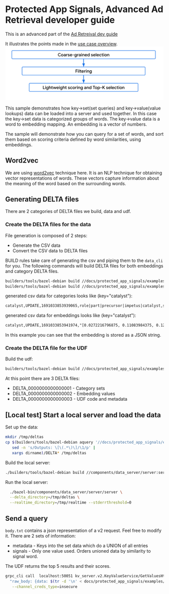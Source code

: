 # Protected App Signals, Advanced Ad Retrieval developer guide

This is an advanced part of the
[Ad Retreival dev guide](/docs/protected_app_signals/onboarding_dev_guide.md)

It illustrates the points made in the
[use case overview](/docs/protected_app_signals/ad_retrieval_overview.md#use-case-overview).
![alt_text](../assets/ad_retrieval_filter_funnel.png 'image_tooltip')

This sample demonstrates how key->set(set queries) and key->value(value lookups) data can be loaded
into a server and used together. In this case the key->set data is categorized groups of words. The
key->value data is a word to embedding mapping. An embedding is a vector of numbers.

The sample will demonstrate how you can query for a set of words, and sort them based on scoring
criteria defined by word similarities, using embeddings.

## Word2vec

We are using [word2vec](https://en.wikipedia.org/wiki/Word2vec) technique here. It is an NLP
technique for obtaining vector representations of words. These vectors capture information about the
meaning of the word based on the surrounding words.

## Generating DELTA files

There are 2 categories of DELTA files we build, data and udf.

### Create the DELTA files for the data

File generation is composed of 2 steps:

-   Generate the CSV data
-   Convert the CSV data to DELTA files

BUILD rules take care of generating the csv and piping them to the `data_cli` for you. The following
commands will build DELTA files for both embeddings and category DELTA files.

```sh
builders/tools/bazel-debian build //docs/protected_app_signals/examples/advanced:generate_categories_delta
builders/tools/bazel-debian build //docs/protected_app_signals/examples/advanced:generate_embeddings_delta
```

generated csv data for categories looks like (key="catalyst"):

```txt
catalyst,UPDATE,1691033853939065,role|part|precursor|impetus|catalyst,string_set
```

generated csv data for embeddings looks like (key="catalyst"):

```txt
catalyst,UPDATE,1691033853941974,"[0.0272216796875, 0.11083984375, 0.12890625, -0.11669921875,...]",string
```

In this example you can see that the embedding is stored as a JSON string.

### Create the DELTA file for the UDF

Build the udf:

```sh
builders/tools/bazel-debian build //docs/protected_app_signals/examples/advanced:udf_delta
```

At this point there are 3 DELTA files:

-   DELTA_0000000000000001 - Category sets
-   DELTA_0000000000000002 - Embedding values
-   DELTA_0000000000000003 - UDF code and metadata

## [Local test] Start a local server and load the data

Set up the data:

```sh
mkdir /tmp/deltas
cp $(builders/tools/bazel-debian aquery '//docs/protected_app_signals/examples/advanced:udf_delta' |
   sed -n 's/Outputs: \[\(.*\)\]/\1/p' |
   xargs dirname)/DELTA* /tmp/deltas
```

Build the local server:

```sh
./builders/tools/bazel-debian build //components/data_server/server:server --config=local_instance --config=local_platform --config=nonprod_mode
```

Run the local server:

```sh
  ./bazel-bin/components/data_server/server/server \
  --delta_directory=/tmp/deltas \
  --realtime_directory=/tmp/realtime --stderrthreshold=0
```

## Send a query

`body.txt` contains a json representation of a v2 request. Feel free to modify it. There are 2 sets
of information:

-   metadata - Keys into the set data which do a UNION of all entries
-   signals - Only one value used. Orders unioned data by similarity to signal word.

The UDF returns the top 5 results and their scores.

```sh
grpc_cli call  localhost:50051 kv_server.v2.KeyValueService/GetValuesHttp  \
  "raw_body: {data: $(tr -d '\n' < docs/protected_app_signals/examples/advanced/body.txt)}" \
   --channel_creds_type=insecure
```
